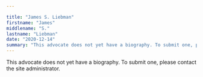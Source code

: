 ```yaml
---

title: "James S. Liebman"
firstname: "James"
middlename: "S."
lastname: "Liebman"
date: "2020-12-14"
summary: "This advocate does not yet have a biography. To submit one, please contact the site administrator."
---
```

This advocate does not yet have a biography. To submit one, please contact the site administrator.

